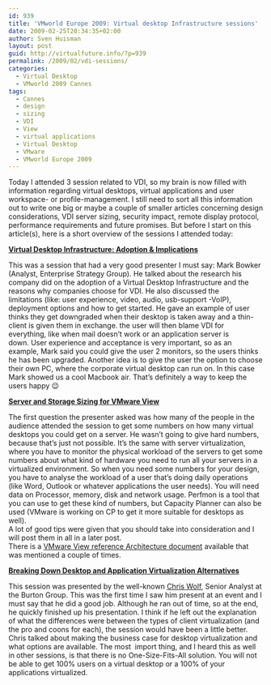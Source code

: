 ```yaml
---
id: 939
title: 'VMworld Europe 2009: Virtual desktop Infrastructure sessions'
date: 2009-02-25T20:34:35+02:00
author: Sven Huisman
layout: post
guid: http://virtualfuture.info/?p=939
permalink: /2009/02/vdi-sessions/
categories:
  - Virtual Desktop
  - VMworld 2009 Cannes
tags:
  - Cannes
  - design
  - sizing
  - VDI
  - View
  - virtual applications
  - Virtual Desktop
  - VMware
  - VMworld Europe 2009
---
```

Today I attended 3 session related to VDI, so my brain is now filled with information regarding virtual desktops, virtual applications and user workspace- or profile-management. I still need to sort all this information out to write one big or maybe a couple of smaller articles concerning design considerations, VDI server sizing, security impact, remote display protocol, performance requirements and future promises. But before I start on this article(s), here is a short overview of the sessions I attended today:<!--more-->

**<span style="text-decoration: underline;">Virtual Desktop Infrastructure: Adoption & Implications</span>**

This was a session that had a very good presenter I must say: Mark Bowker (Analyst, Enterprise Strategy Group). He talked about the research his company did on the adoption of a Virtual Desktop Infrastructure and the reasons why companies choose for VDI. He also discussed the limitations (like: user experience, video, audio, usb-support -VoIP), deployment options and how to get started. He gave an example of user thinks they get downgraded when their desktop is taken away and a thin-client is given them in exchange. the user will then blame VDI for everything, like when mail doesn&#8217;t work or an application server is down. User experience and acceptance is very important, so as an example, Mark said you could give the user 2 monitors, so the users thinks he has been upgraded. Another idea is to give the user the option to choose their own PC, where the corporate virtual desktop can run on. In this case Mark showed us a cool Macbook air. That&#8217;s definitely a way to keep the users happy 😉

**<span style="text-decoration: underline;">Server and Storage Sizing for VMware View</span>**

The first question the presenter asked was how many of the people in the audience attended the session to get some numbers on how many virtual desktops you could get on a server. He wasn&#8217;t going to give hard numbers, because that&#8217;s just not possible. It&#8217;s the same with server virtualization, where you have to monitor the physical workload of the servers to get some numbers about what kind of hardware you need to run all your servers in a virtualized environment. So when you need some numbers for your design, you have to analyse the workload of a user that&#8217;s doing daily operations (like Word, Outlook or whatever applications the user needs). You will need data on Processor, memory, disk and network usage. Perfmon is a tool that you can use to get these kind of numbers, but Capacity Planner can also be used (VMware is working on CP to get it more suitable for desktops as well).  
A lot of good tips were given that you should take into consideration and I will post them in all in a later post.  
There is a <a title="VMware View reference architecture" href="http://www.vmware.com/resources/wp/view_reference_architecture_thanks.html" target="_blank">VMware View reference Architecture document</a> available that was mentioned a couple of times.

**<span style="text-decoration: underline;">Breaking Down Desktop and Application Virtualization Alternatives</span>**

This session was presented by the well-known <a title="Chris Wolf" href="http://www.chriswolf.com/" target="_blank">Chris Wolf</a>, Senior Analyst at the Burton Group. This was the first time I saw him present at an event and I must say that he did a good job. Although he ran out of time, so at the end, he quickly finished up his presentation. I think if he left out the explanation of what the differences were between the types of client virtualization (and the pro and coons for each), the session would have been a little better.  
Chris talked about making the business case for desktop virtualization and what options are available. The most  import thing, and I heard this as well in other sessions, is that there is no One-Size-Fits-All solution. You will not be able to get 100% users on a virtual desktop or a 100% of your applications virtualized.